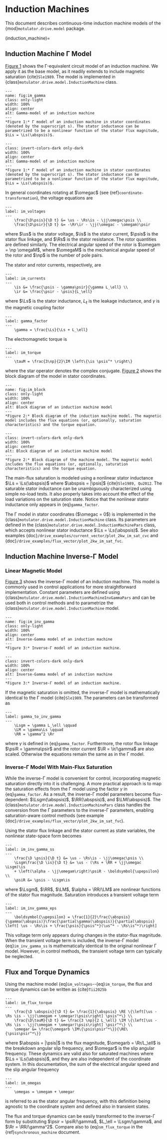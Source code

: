 # Induction Machines

This document describes continuous-time induction machine models of the {mod}`motulator.drive.model` package.

(induction_machine)=

## Induction Machine Γ Model

[Figure 1](fig:im_gamma) shows the Γ-equivalent circuit model of an induction machine. We apply it as the base model, as it readily extends to include magnetic saturation {cite}`Sle1989`. The model is implemented in {class}`motulator.drive.model.InductionMachine` class.

```{figure} ../figs/im_gamma.svg
---
name: fig:im_gamma
class: only-light
width: 100%
align: center
alt: Gamma-model of an induction machine
---
*Figure 1:* Γ model of an induction machine in stator coordinates (denoted by the superscript s). The stator inductance can be parametrized to be a nonlinear function of the stator flux magnitude, $\Ls = \Ls(\abspsis)$.
```

```{figure} ../figs/im_gamma.svg
---
class: invert-colors-dark only-dark
width: 100%
align: center
alt: Gamma-model of an induction machine
---
*Figure 1:* Γ model of an induction machine in stator coordinates (denoted by the superscript s). The stator inductance can be parametrized to be a nonlinear function of the stator flux magnitude, $\Ls = \Ls(\abspsis)$.
```

In general coordinates rotating at $\omegac$ (see {ref}`coordinate-transformation`), the voltage equations are

```{math}
---
label: im_voltages
---
    \frac{\D\psis}{\D t} &= \us - \Rs\is - \jj\omegac\psis \\
    \frac{\D\psir}{\D t} &= -\Rr\ir - \jj(\omegac - \omegam)\psir
```

where $\us$ is the stator voltage, $\is$ is the stator current, $\psis$ is the stator flux linkage, and $\Rs$ is the stator resistance. The rotor quantities are defined similarly. The electrical angular speed of the rotor is $\omegam = \np \omegaM$, where $\omegaM$ is the mechanical angular speed of the rotor and $\np$ is the number of pole pairs.

The stator and rotor currents, respectively, are

```{math}
---
label: im_currents
---
    \is &= \frac{\psis - \gamma\psir}{\gamma L_\ell} \\
    \ir &= \frac{\psir - \psis}{L_\ell}
```

where $\Ls$ is the stator inductance, $L_\ell$ is the leakage inductance, and $\gamma$ is the magnetic coupling factor

```{math}
---
label: gamma_factor
---
    \gamma = \frac{\Ls}{\Ls + L_\ell}
```

The electromagnetic torque is

```{math}
---
label: im_torque
---
    \tauM = \frac{3\np}{2}\IM \left\{\is \psis^* \right\}
```

where the star operator denotes the complex conjugate. [Figure 2](fig:im_block) shows the block diagram of the model in stator coordinates.

```{figure} ../figs/im_block.svg
---
name: fig:im_block
class: only-light
width: 100%
align: center
alt: Block diagram of an induction machine model
---
*Figure 2:* Block diagram of the induction machine model. The magnetic model includes the flux equations (or, optionally, saturation characteristics) and the torque equation.
```

```{figure} ../figs/im_block.svg
---
class: invert-colors-dark only-dark
width: 100%
align: center
alt: Block diagram of an induction machine model
---
*Figure 2:* Block diagram of the machine model. The magnetic model includes the flux equations (or, optionally, saturation characteristics) and the torque equation.
```

The main-flux saturation is modeled using a nonlinear stator inductance $\Ls = \Ls(\abspsis)$ where $\abspsis = |\psis|$ {cite}`Sle1989, Qu2012`. The saturable stator inductance can be unambiguously characterized using simple no-load tests. It also properly takes into account the effect of the load variations on the saturation state. Notice that the nonlinear stator inductance only appears in {eq}`gamma_factor`.

The Γ model in stator coordinates ($\omegac = 0$) is implemented in the {class}`motulator.drive.model.InductionMachine` class. Its parameters are defined in the {class}`motulator.drive.model.InductionMachinePars` class, which accepts nonlinear stator inductance $\Ls = \Ls(\abspsis)$. See also examples {doc}`/drive_examples/current_vector/plot_2kw_im_sat_cvc` and {doc}`/drive_examples/flux_vector/plot_2kw_im_sat_fvc`.

## Induction Machine Inverse-Γ Model

### Linear Magnetic Model

[Figure 3](fig:im_inv_gamma) shows the inverse-Γ model of an induction machine. This model is commonly used in control applications for more straightforward implementation. Constant parameters are defined using {class}`motulator.drive.model.InductionMachineInvGammaPars` and can be used both in control methods and to parametrize the {class}`motulator.drive.model.InductionMachine` model.

```{figure} ../figs/im_inv_gamma.svg
---
name: fig:im_inv_gamma
class: only-light
width: 100%
align: center
alt: Inverse-Gamma model of an induction machine
---
*Figure 3:* Inverse-Γ model of an induction machine.
```

```{figure} ../figs/im_inv_gamma.svg
---
class: invert-colors-dark only-dark
width: 100%
align: center
alt: Inverse-Gamma model of an induction machine
---
*Figure 3:* Inverse-Γ model of an induction machine.
```

If the magnetic saturation is omitted, the inverse-Γ model is mathematically identical to the Γ model {cite}`Sle1989`. The parameters can be transformed as

```{math}
---
label: gamma_to_inv_gamma
---
    \Lsgm = \gamma L_\ell \qquad
    \LM = \gamma\Ls \qquad
    \RR = \gamma^2 \Rr
```

where $\gamma$ is defined in {eq}`gamma_factor`. Furthermore, the rotor flux linkage $\psiR = \gamma\psir$ and the rotor current $\iR = \ir/\gamma$ are also scaled. Otherwise the equations remain the same as in the Γ model.

### Inverse-Γ Model With Main-Flux Saturation

While the inverse-Γ model is convenient for control, incorporating magnetic saturation directly into it is challenging. A more practical approach is to map the saturation effects from the Γ model using the factor $\gamma$ in {eq}`gamma_factor`. As a result, the inverse-Γ model parameters become flux-dependent: $\Lsgm(\abspsis)$, $\RR(\abspsis)$, and $\LM(\abspsis)$. The {class}`motulator.drive.model.InductionMachinePars` class handles the conversion from the Γ parameters to the inverse-Γ parameters, enabling saturation-aware control methods (see example {doc}`/drive_examples/flux_vector/plot_2kw_im_sat_fvc`).

Using the stator flux linkage and the stator current as state variables, the nonlinear state-space form becomes

```{math}
---
label: im_inv_gamma_ss
---
    \frac{\D \psis}{\D t} &= \us - \Rs\is - \jj\omegac\psis \\
    \Lsgm\frac{\D \is}{\D t} &= \us - (\Rs + \RR + \jj\omegac \Lsgm)\is
    + \left(\alpha - \jj\omegam\right)\psiR - \boldsymbol{\upepsilon} \\
    \psiR &= \psis - \Lsgm\is
```

where $\Lsgm$, $\RR$, $\LM$, $\alpha = \RR/\LM$ are nonlinear functions of the stator flux magnitude. Saturation introduces a transient voltage term

```{math}
---
label: im_inv_gamma_eps
---
    \boldsymbol{\upepsilon} = \frac{1}{2}\frac{\abspsis}{\gamma(\abspsis)}\frac{\partial\gamma(\abspsis)}{\partial\abspsis} \left[ \us - \Rs\is + \frac{\psis}{\psis^*}(\us^* - \Rs\is^*)\right]
```

This voltage term only appears during changes in the stator-flux magnitude. When the transient voltage term is included, the inverse-Γ model {eq}`im_inv_gamma_ss` is mathematically identical to the original nonlinear Γ model. However, in control methods, the transient voltage term can typically be neglected.

## Flux and Torque Dynamics

Using the machine model {eq}`im_voltages`--{eq}`im_torque`, the flux and torque dynamics can be written as {cite}`Tii2025b`

```{math}
---
label: im_flux_torque
---
    \frac{\D \abspsis}{\D t} &= \frac{1}{\abspsis} \RE \{\left[\us - \Rs \is - \jj(\omegam + \omegar)\psis\right] \psis^*\} \\
    \frac{\D\tauM}{\D t} &= \frac{3 \np}{2 L_\ell} \IM \{\left[\us - \Rs \is - \jj(\omegam + \omegar)\psis\right] \psir^*\} \\
    \omegar &= \frac{\omegarb \IM\{\psis\psir^*\}}{\RE\{\psis\psir^*\}}  

```

where $\abspsis = |\psis|$ is the flux magnitude, $\omegarb = \Rr/L_\ell$ is the breakdown angular slip frequency, and $\omegar$ is the slip angular frequency. These dynamics are valid also for saturated machines where $\Ls = \Ls(\abspsis)$, and they are also independent of the coordinate system. In this documentation, the sum of the electrical angular speed and the slip angular frequency

```{math}
---
label: im_omegas
---
    \omegas = \omegam + \omegar 

```

is referred to as the stator angular frequency, with this definition being agnostic to the coordinate system and defined also in transient states.

The flux and torque dynamics can be easily transformed to the inverse-Γ form by substituting $\psir = \psiR/\gamma$, $L_\ell = \Lsgm/\gamma$, and $\Rr = \RR/\gamma^2$. Compare also to {eq}`sm_flux_torque` in the {ref}`synchronous_machine` document.
